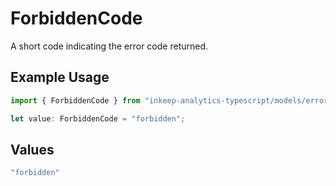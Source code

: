 # ForbiddenCode

A short code indicating the error code returned.

## Example Usage

```typescript
import { ForbiddenCode } from "inkeep-analytics-typescript/models/errors";

let value: ForbiddenCode = "forbidden";
```

## Values

```typescript
"forbidden"
```